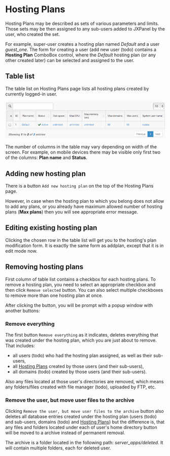 # Hosting Plans

Hosting Plans may be described as sets of various parameters and limits.
Those sets may be then assigned to any sub-users added to JXPanel by the user, who created the set.

For example, super-user creates a hosting plan named *Default* and a user *guest_one*.
The form for creating a user (add new user &#40;todo&#41; contains a <b>Hosting Plan</b> ComboBox control,
where the *Default* hosting plan (or any other created later) can be selected and assigned to the user.

## Table list

The table list on Hosting Plans page lists all hosting plans created by currently logged-in user.

![hosting_plans_table.png](images/hosting_plans_table.png)

The number of columns in the table may vary depending on width of the screen.
For example, on mobile devices there may be visible only first two of the columns: <b>Plan name</b> and <b>Status</b>.

## Adding new hosting plan

There is a button `Add new hosting plan` on the top of the Hosting Plans page.

However, in case when the hosting plan to which you belong does not allow to add any plans,
or you already have maximum allowed number of hosting plans (<b>Max plans</b>) then you will see appropriate error message.

## Editing existing hosting plan

Clicking the chosen row in the table list will get you to the hosting's plan modification form.
It is exactly the same form as addplan, except that it is in edit mode now.

## Removing hosting plans

First column of table list contains a checkbox for each hosting plans.
To remove a hosting plan, you need to select an appropriate checkbox and then click `Remove selected` button.
You can also select multiple checkboxes to remove more than one hosting plan at once.

After clicking the button, you will be prompt with a popup window with another buttons:

### Remove everything

The first button `Remove everything` as it indicates, deletes everything that was created under the hosting plan, which you are just about to remove.
That includes:

* all users &#40;todo&#41; who had the hosting plan assigned, as well as their sub-users,
* all [Hosting Plans](hostingp.markdown) created by those users (and their sub-users),
* all domains &#40;todo&#41; created by those users (and their sub-users).

Also any files located at those user's directories are removed, which means any folders/files created with file manager &#40;todo&#41;,
uploaded by FTP, etc.

### Remove the user, but move user files to the archive

Clicking `Remove the user, but move user files to the archive` button also deletes all database entries created under the hosting plan (users &#40;todo&#41; and sub-users, domains &#40;todo&#41; and [Hosting Plans](hostingp.markdown)) but the difference is,
that any files and folders located under each of user's home directory button will be moved to a archive instead of permanent removal.


The archive is a folder located in the following path: *server_apps/deleted*. It will contain multiple folders, each for deleted user.

